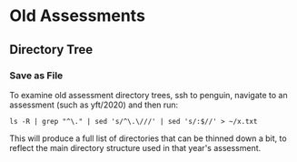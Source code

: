# Old Assessments

## Directory Tree

### Save as File

To examine old assessment directory trees, ssh to penguin, navigate to an
assessment (such as yft/2020) and then run:

```
ls -R | grep "^\." | sed 's/^\.\///' | sed 's/:$//' > ~/x.txt
```

This will produce a full list of directories that can be thinned down a bit, to
reflect the main directory structure used in that year's assessment.
